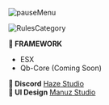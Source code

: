 ![pauseMenu](https://github.com/Haze-ts/hxz_pausemenu/assets/85334552/e05e3fd7-2fa3-4c80-b30d-415f7ecb3ce7)



![RulesCategory](https://github.com/Haze-ts/hxz_pausemenu/assets/85334552/0b42e723-6770-4138-bf91-56d79af4b4dd)

**🔧 FRAMEWORK**
* ESX
* Qb-Core (Coming Soon)

**🧷 Discord**
[Haze Studio](https://discord.gg/KeZSH27fGe)
<br>
**🎨 UI Design**
[Manuz Studio](https://discord.gg/NmjkYjFKa6)
